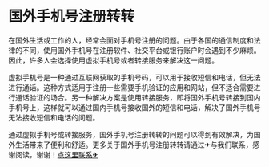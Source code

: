 # 国外手机号注册转转

在国外生活或工作的人，经常会面对手机号注册的问题。由于各国的通信制度和法律的不同，使用国外手机号在注册软件、社交平台或银行账户时会遇到不少麻烦。因此，许多人会选择使用虚拟手机号或者转接服务来解决这一问题。

虚拟手机号是一种通过互联网获取的手机号码，可以用于接收短信和电话，但无法进行通话。这种方式适用于注册一些需要手机验证的应用和网站，但不适合需要进行通话验证的场合。另一种解决方案是使用转接服务，即将国外手机号转接到国内手机号上，这样就可以通过国内手机号接收国外的短信和电话，解决了国外手机号无法接收短信和电话的问题。

通过虚拟手机号或转接服务，国外手机号注册转转的问题可以得到有效解决，为国外生活带来了便利和舒适。更多关于国外手机号注册转转请通过✈与我们联系，感谢阅读，谢谢！[点这里联系✈](https://1.k02.cc)